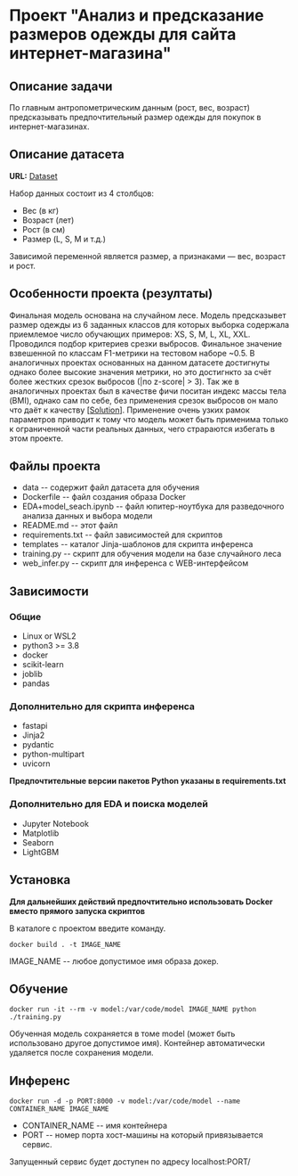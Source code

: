 # Проект "Анализ и предсказание размеров одежды для сайта интернет-магазина"

## Описание задачи

По главным антропометрическим данным (рост, вес, возраст) предсказывать предпочтительный размер одежды для покупок в интернет-магазинах.

## Описание датасета

**URL:** [Dataset](https://www.kaggle.com/datasets/tourist55/clothessizeprediction?select=final_test.csv)

Набор данных состоит из 4 столбцов:

- Вес (в кг)
- Возраст (лет)
- Рост (в см)
- Размер (L, S, M и т.д.)

Зависимой переменной является размер, а признаками — вес, возраст и рост.

## Особенности проекта (резултаты)

Финальная модель основана на случайном лесе. Модель предсказывет размер одежды из 6 заданных классов для которых выборка содержала приемлемое число обучающих примеров: XS, S, M, L, XL, XXL. Проводился подбор критериев срезки выбросов. Финальное значение взвешенной по классам F1-метрики на тестовом наборе ~0.5. В аналогичных проектах основанных на данном датасете достигнуты однако более высокие значения метрики, но это достигнкто за счёт более жестких срезок выбросов (|по z-score| > 3). Так же в аналогичных проектах был в качестве фичи поситан индекс массы тела (BMI), однако сам по себе, без применения срезок выбросов он мало что даёт к качеству [[Solution](https://www.kaggle.com/code/aisyahfadhlia/prak-dapros-5)]. Применение очень узких рамок параметров приводит к тому что модель может быть применима только к ограниченной части реальных данных, чего страраются избегать в этом проекте.

## Файлы проекта

- data -- содержит файл датасета для обучения
- Dockerfile -- файл создания образа Docker
- EDA+model_seach.ipynb -- файл юпитер-ноутбука для разведочного анализа данных и выбора модели
- README.md -- этот файл
- requirements.txt -- файл зависимостей для скриптов
- templates -- каталог Jinja-шаблонов для скрипта инференса
- training.py -- скрипт для обучения модели на базе случайного леса
- web_infer.py -- скрипт для инференса с WEB-интерфейсом

## Зависимости

### Общие

- Linux or WSL2
- python3 >= 3.8
- docker
- scikit-learn
- joblib
- pandas

### Дополнительно для скрипта инференса

- fastapi
- Jinja2
- pydantiс
- python-multipart
- uvicorn

**Предпочтительные версии пакетов Python указаны в requirements.txt**

### Дополнительно для EDA и поиска моделей

- Jupyter Notebook
- Matplotlib
- Seaborn
- LightGBM

## Установка

**Для дальнейших действий предпочтительно использовать Docker вместо прямого запуска скриптов**

В каталоге с проектом введите команду.

```
docker build . -t IMAGE_NAME
```

IMAGE_NAME -- любое допустимое имя образа докер.

## Обучение

```
docker run -it --rm -v model:/var/code/model IMAGE_NAME python ./training.py
```

Обученная модель сохраняется в томе model (может быть использовано другое допустимое имя). Контейнер автоматически удаляется после сохранения модели.

## Инференс

```
docker run -d -p PORT:8000 -v model:/var/code/model --name CONTAINER_NAME IMAGE_NAME
```

- CONTAINER_NAME -- имя контейнера
- PORT -- номер порта хост-машины на который привязывается сервис.

Запущенный сервис будет доступен по адресу localhost:PORT/
